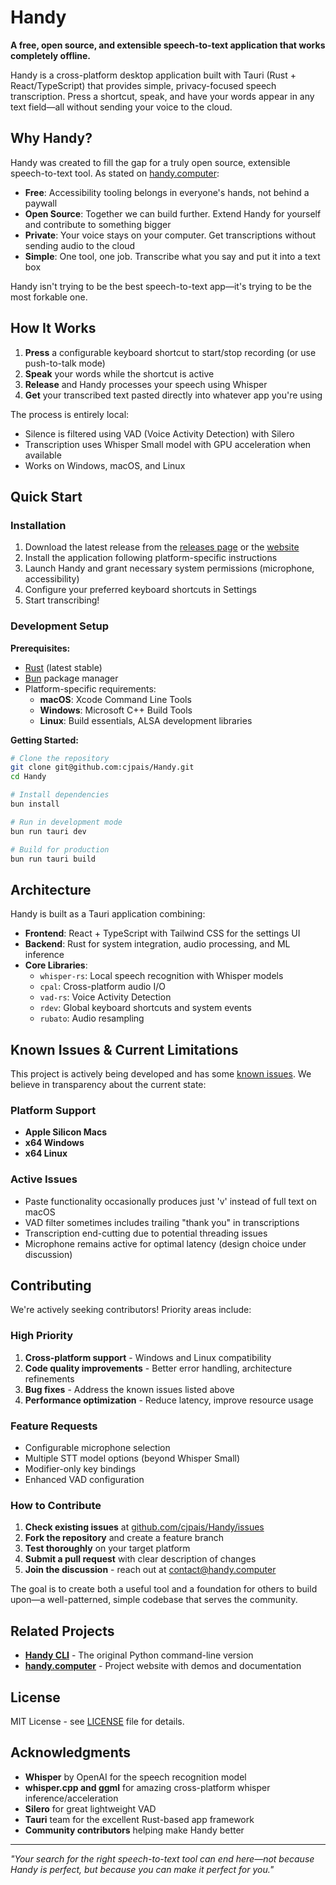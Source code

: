 # Handy

**A free, open source, and extensible speech-to-text application that works completely offline.**

Handy is a cross-platform desktop application built with Tauri (Rust + React/TypeScript) that provides simple, privacy-focused speech transcription. Press a shortcut, speak, and have your words appear in any text field—all without sending your voice to the cloud.

## Why Handy?

Handy was created to fill the gap for a truly open source, extensible speech-to-text tool. As stated on [handy.computer](https://handy.computer):

- **Free**: Accessibility tooling belongs in everyone's hands, not behind a paywall
- **Open Source**: Together we can build further. Extend Handy for yourself and contribute to something bigger
- **Private**: Your voice stays on your computer. Get transcriptions without sending audio to the cloud
- **Simple**: One tool, one job. Transcribe what you say and put it into a text box

Handy isn't trying to be the best speech-to-text app—it's trying to be the most forkable one.

## How It Works

1. **Press** a configurable keyboard shortcut to start/stop recording (or use push-to-talk mode)
2. **Speak** your words while the shortcut is active
3. **Release** and Handy processes your speech using Whisper
4. **Get** your transcribed text pasted directly into whatever app you're using

The process is entirely local:
- Silence is filtered using VAD (Voice Activity Detection) with Silero
- Transcription uses Whisper Small model with GPU acceleration when available
- Works on Windows, macOS, and Linux

## Quick Start

### Installation

1. Download the latest release from the [releases page](https://github.com/cjpais/Handy/releases) or the [website](https://handy.computer)
2. Install the application following platform-specific instructions
3. Launch Handy and grant necessary system permissions (microphone, accessibility)
4. Configure your preferred keyboard shortcuts in Settings
5. Start transcribing!

### Development Setup

**Prerequisites:**
- [Rust](https://rustup.rs/) (latest stable)
- [Bun](https://bun.sh/) package manager
- Platform-specific requirements:
  - **macOS**: Xcode Command Line Tools
  - **Windows**: Microsoft C++ Build Tools
  - **Linux**: Build essentials, ALSA development libraries

**Getting Started:**

```bash
# Clone the repository
git clone git@github.com:cjpais/Handy.git
cd Handy

# Install dependencies
bun install

# Run in development mode
bun run tauri dev

# Build for production
bun run tauri build
```

## Architecture

Handy is built as a Tauri application combining:

- **Frontend**: React + TypeScript with Tailwind CSS for the settings UI
- **Backend**: Rust for system integration, audio processing, and ML inference
- **Core Libraries**:
  - `whisper-rs`: Local speech recognition with Whisper models
  - `cpal`: Cross-platform audio I/O
  - `vad-rs`: Voice Activity Detection
  - `rdev`: Global keyboard shortcuts and system events
  - `rubato`: Audio resampling

## Known Issues & Current Limitations

This project is actively being developed and has some [known issues](https://github.com/cjpais/Handy/issues). We believe in transparency about the current state:

### Platform Support
- **Apple Silicon Macs**
- **x64 Windows**
- **x64 Linux**

### Active Issues
- Paste functionality occasionally produces just 'v' instead of full text on macOS
- VAD filter sometimes includes trailing "thank you" in transcriptions
- Transcription end-cutting due to potential threading issues
- Microphone remains active for optimal latency (design choice under discussion)

## Contributing

We're actively seeking contributors! Priority areas include:

### High Priority
1. **Cross-platform support** - Windows and Linux compatibility
2. **Code quality improvements** - Better error handling, architecture refinements
3. **Bug fixes** - Address the known issues listed above
4. **Performance optimization** - Reduce latency, improve resource usage

### Feature Requests
- Configurable microphone selection
- Multiple STT model options (beyond Whisper Small)
- Modifier-only key bindings
- Enhanced VAD configuration

### How to Contribute

1. **Check existing issues** at [github.com/cjpais/Handy/issues](https://github.com/cjpais/Handy/issues)
2. **Fork the repository** and create a feature branch
3. **Test thoroughly** on your target platform
4. **Submit a pull request** with clear description of changes
5. **Join the discussion** - reach out at [contact@handy.computer](mailto:contact@handy.computer)

The goal is to create both a useful tool and a foundation for others to build upon—a well-patterned, simple codebase that serves the community.

## Related Projects

- **[Handy CLI](https://github.com/cjpais/handy-cli)** - The original Python command-line version
- **[handy.computer](https://handy.computer)** - Project website with demos and documentation

## License

MIT License - see [LICENSE](LICENSE) file for details.

## Acknowledgments

- **Whisper** by OpenAI for the speech recognition model
- **whisper.cpp and ggml** for amazing cross-platform whisper inference/acceleration
- **Silero** for great lightweight VAD
- **Tauri** team for the excellent Rust-based app framework
- **Community contributors** helping make Handy better

---

*"Your search for the right speech-to-text tool can end here—not because Handy is perfect, but because you can make it perfect for you."*
